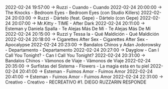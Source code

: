 2022-02-24 19:57:00 -> Ruzzi - Cuando - Cuando
2022-02-24 20:00:00 -> The Knocks - Bedroom Eyes - Bedroom Eyes (con Studio Killers)
2022-02-24 20:03:00 -> Ruzzi - Dártelo (feat. Gepe) - Dártelo (con Gepe)
2022-02-24 20:07:00 -> Mr.Kitty - TIME - After Dark
2022-02-24 20:11:00 -> Esteman y Daniela Spalla - Te Alejas Más De Mí - Te Alejas Más De Mí
2022-02-24 20:15:00 -> Ruzzi y Tessa Ia - Qué Maldición - Qué Maldición
2022-02-24 20:18:00 -> Cigarettes After Sex - Cigarettes After Sex - Apocalypse
2022-02-24 20:23:00 -> Bandalos Chinos y Adan Jodorowsky - Departamento - Departamento
2022-02-24 20:27:00 -> Dayglow - Can I Call You Tonight? - Can I Call You Tonight?
2022-02-24 20:31:00 -> Bandalos Chinos - Vámonos de Viaje - Vámonos de Viaje
2022-02-24 20:35:00 -> Surfistas del Sistema - Flowers - La magia esta en tu piel
2022-02-24 20:41:00 -> Esteman - Fuimos Amor - Fuimos Amor
2022-02-24 20:41:00 -> Esteman - Fuimos Amor - Fuimos Amor
2022-02-24 22:31:00 -> Creativo - Creativo - RECREATIVO #1. DIEGO RUZZARIN RESPONDE

